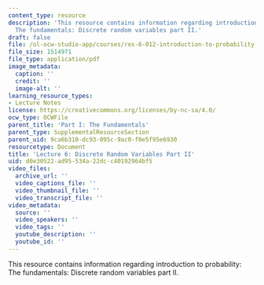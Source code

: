 ```yaml
---
content_type: resource
description: 'This resource contains information regarding introduction to probability:
  The fundamentals: Discrete random variables part II.'
draft: false
file: /ol-ocw-studio-app/courses/res-6-012-introduction-to-probability-spring-2018/d0e30522ad95534a22dcc40192964bf5_MITRES_6_012S18_L06.pdf
file_size: 1514971
file_type: application/pdf
image_metadata:
  caption: ''
  credit: ''
  image-alt: ''
learning_resource_types:
- Lecture Notes
license: https://creativecommons.org/licenses/by-nc-sa/4.0/
ocw_type: OCWFile
parent_title: 'Part I: The Fundamentals'
parent_type: SupplementalResourceSection
parent_uid: 9ca6b310-dc93-095c-9ac0-f0e5f95e6930
resourcetype: Document
title: 'Lecture 6: Discrete Random Variables Part II'
uid: d0e30522-ad95-534a-22dc-c40192964bf5
video_files:
  archive_url: ''
  video_captions_file: ''
  video_thumbnail_file: ''
  video_transcript_file: ''
video_metadata:
  source: ''
  video_speakers: ''
  video_tags: ''
  youtube_description: ''
  youtube_id: ''
---
```

This resource contains information regarding introduction to probability: The fundamentals: Discrete random variables part II.
